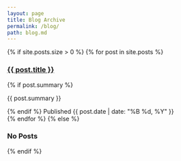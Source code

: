 ```yaml
---
layout: page
title: Blog Archive
permalink: /blog/
path: blog.md
---
```


<div class="blogEntries no-padding">
    {% if site.posts.size > 0 %}
    {% for post in site.posts %}
    <div class="post-group">
        <h3 class="post-title"><a href="{{ post.url }}">{{ post.title }}</a></h3>
        {% if post.summary %}
        <p class="post-summary">{{ post.summary }}</p>
        {% endif %}
        <span class="post-meta">Published {{ post.date | date: "%B %d, %Y" }}</span>
    </div>
    {% endfor %}
    {% else %}
    <h3>No Posts</h3>
    {% endif %}
</div>
